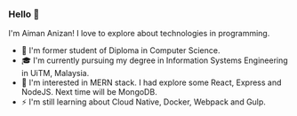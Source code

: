 ### Hello 👋

I'm Aiman Anizan! I love to explore about technologies in programming.

-   📜 I'm former student of Diploma in Computer Science.
-   🎓 I'm currently pursuing my degree in Information Systems Engineering in UiTM, Malaysia.
-   🌱 I'm interested in MERN stack. I had explore some React, Express and NodeJS. Next time will be MongoDB.
-   ⚡ I'm still learning about Cloud Native, Docker, Webpack and Gulp.
